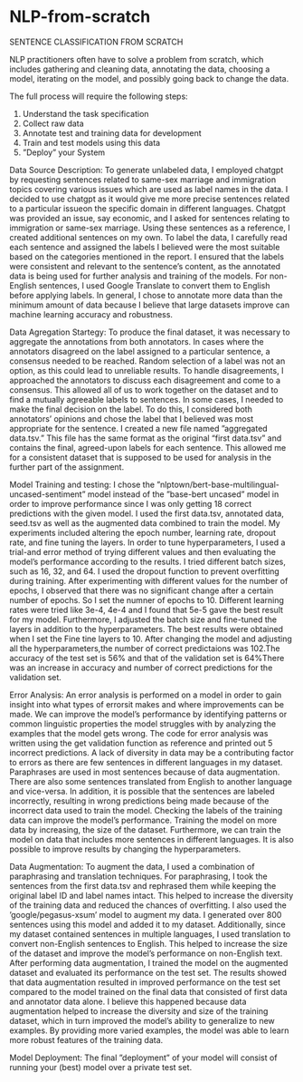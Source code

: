 # NLP-from-scratch

SENTENCE CLASSIFICATION FROM SCRATCH

NLP practitioners often have to solve a problem from scratch, which includes gathering and cleaning data, annotating the data, choosing a model, iterating on the model, and possibly going back to change the data.

The full process will require the following steps:
1. Understand the task specification
2. Collect raw data
3. Annotate test and training data for development
4. Train and test models using this data
5. ”Deploy” your System

Data Source Description:
To generate unlabeled data, I employed chatgpt by requesting sentences related to same-sex marriage and immigration topics covering various issues which are used as label names in the data. I decided to use chatgpt as it would give me more precise sentences related to a particular issueon the specific domain in different languages. Chatgpt was provided an issue, say economic, and I asked for sentences relating to immigration or same-sex marriage. Using these sentences as a reference, I created additional sentences on my own. To label the data, I carefully read each sentence and assigned the labels I believed were the most suitable based on the categories mentioned in the report. I ensured that the labels were consistent and relevant to the sentence’s content, as the annotated data is being used for further analysis and training of the models. For non-English sentences, I used Google Translate to convert them to English before applying labels. In general, I chose to annotate more data than the minimum amount of data because I believe that large datasets improve can machine learning accuracy and robustness.

Data Agregation Startegy:
To produce the final dataset, it was necessary to aggregate the annotations from both annotators. In cases where the annotators disagreed on the label assigned to a particular sentence, a consensus needed to be reached. Random selection of a label was not an option, as this could lead to unreliable results. To handle disagreements, I approached the annotators to discuss each disagreement and come to a consensus. This allowed all of us to work together on the dataset and to find a mutually agreeable labels to sentences. In some cases, I needed to make the final decision on the label. To do this, I considered both annotators’ opinions and chose the label that I believed was most appropriate for the sentence. I created a new file named ”aggregated data.tsv.” This file has the same format as the original “first data.tsv” and contains the final, agreed-upon labels for each sentence. This allowed me for a consistent dataset that is supposed to be used for analysis in the further part of the assignment.

Model Training and testing:
I chose the ”nlptown/bert-base-multilingual-uncased-sentiment” model instead of the ”base-bert uncased” model in order to improve performance since I was only getting 18 correct predictions with the given model. I used the first data.tsv, annotated data, seed.tsv as well as the augmented data combined to train the model. My experiments included altering the epoch number, learning rate, dropout rate, and fine tuning the layers. In order to tune hyperparameters, I used a trial-and error method of trying different values and then evaluating the model’s performance according to the results. I tried different batch sizes, such as 16, 32, and 64. I used the dropout function to prevent overfitting during training. After experimenting with different values for the number of epochs, I observed that there was no significant change after a certain number of epochs. So I set the numner of epochs to 10. Different learning rates were tried like 3e-4, 4e-4 and I found that 5e-5 gave the best result for my model. Furthermore, I adjusted the batch size and fine-tuned the layers in addition to the hyperparameters. The best results were obtained when I set the Fine tine layers to 10. After changing the model and adjusting all the hyperparameters,the number of correct predictaions was 102.The accuracy of the test set is 56% and that of the validation set is 64%There was an increase in accuracy and number of correct predictions for the validation set.

Error Analysis:
An error analysis is performed on a model in order to gain insight into what types of errorsit makes and where improvements can be made. We can improve the model’s performance by identifying patterns or common linguistic properties the model struggles with by analyzing the examples that the model gets wrong. The code for error analysis was written using the get validation function as reference and printed out 5 incorrect predictions. A lack of diversity in data may be a contributing factor to errors as there are few sentences in different languages in my dataset. Paraphrases are used in most sentences because of data augmentation. There are also some sentences translated from English to another language and vice-versa. In addition, it is possible that the sentences are labeled incorrectly, resulting in wrong predictions being made because of the incorrect data used to train the model. Checking the labels of the training data can improve the model’s performance. Training the model on more data by increasing, the size of the dataset. Furthermore, we can train the model on data that includes more sentences in different languages. It is also possible to improve results by changing the hyperparameters.

Data Augmentation:
To augment the data, I used a combination of paraphrasing and translation techniques. For paraphrasing, I took the sentences from the first data.tsv and rephrased them while keeping the original label ID and label names intact. This helped to increase the diversity of the training data and reduced the chances of overfitting. I also used the ’google/pegasus-xsum’ model to augment my data. I generated over 800 sentences using this model and added it to my dataset. Additionally, since my dataset contained sentences in multiple languages, I used translation to convert non-English sentences to English. This helped to increase the size of the dataset and improve the model’s performance on non-English text. After performing data augmentation, I trained the model on the augmented dataset and evaluated its performance on the test set. The results showed that data augmentation resulted in improved performance on the test set compared to the model trained on the final data that consisted of first data and annotator data alone. I believe this happened because data augmentation helped to increase the diversity and size of the training dataset, which in turn improved the model’s ability to generalize to new examples. By providing more varied examples, the model was able to learn more robust features of the training data.

Model Deployment:
The final ”deployment” of your model will consist of running your (best) model over a private test set.
